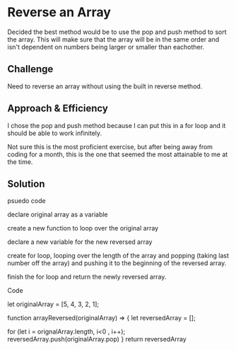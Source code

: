 # Reverse an Array
Decided the best method would be to use the pop and push method to sort the array.  This will make sure that the array will be in the same order and isn't dependent on numbers being larger or smaller than eachother. 

## Challenge
Need to reverse an array without using the built in reverse method. 

## Approach & Efficiency
I chose the pop and push method because I can put this in a for loop and it should be able to work infinitely. 

Not sure this is the most proficient exercise, but after being away from coding for a month, this is the one that seemed the most attainable to me at the time. 

## Solution

psuedo code 

declare original array as a variable

create a new function to loop over the original array

declare a new variable for the new reversed array

create for loop, looping over the length of the array and popping (taking last number off the array) and pushing it to the beginning of the reversed array.  

finish the for loop and return the newly reversed array. 

Code

let originalArray = [5, 4, 3, 2, 1];
 
function arrayReversed(originalArray) => {
  let reversedArray = [];

  for (let i = orignalArray.length, i<0 , i++);
  reversedArray.push(originalArray.pop)
}
return reversedArray